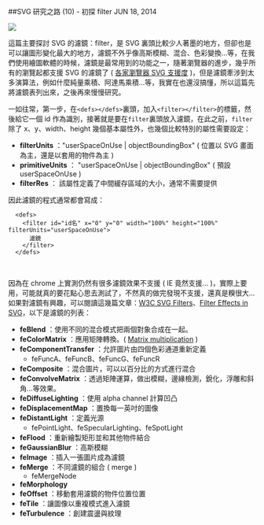 <!-- @@master  = ../../_layout.html-->

<!-- @@block  =  jsBottom-->

<include src="../../_articles-js.html"></include>

<!-- @@close-->

<!-- @@block  =  css-->

<include src="../../_articles-css.html"></include>

<!-- @@close-->

<!-- @@block  =  articles-social-->

<include src="../../_articles-social.html"></include>

<!-- @@close-->

<!-- @@block  =  articles-footer-->

<include src="../../_articles.html"></include>

<!-- @@close-->

<!-- @@block  =  meta-->

<meta property="article:published_time" content="2014-06-18T23:55:00+01:00">

<meta name="keywords" content="SVG,filter,濾鏡,向量">

<meta name="description" content="這篇主要探討 SVG 的濾鏡：filter，是 SVG 裏頭比較少人著墨的地方，但卻也是可以讓圖形變化最大的地方，濾鏡不外乎像高斯模糊、混合、色彩變換...等，在我們使用繪圖軟體的時候，濾鏡是最常用到的功能之一，隨著瀏覽器的進步，幾乎所有的瀏覽起都支援 SVG 的濾鏡了。">

<meta itemprop="name" content="SVG 研究之路 (10) - 初探 filter - OXXO.STUDIO">

<meta itemprop="image" content="http://www.oxxostudio.tw/img/articles/201406/20140618_1_01.jpg">

<meta itemprop="description" content="這篇主要探討 SVG 的濾鏡：filter，是 SVG 裏頭比較少人著墨的地方，但卻也是可以讓圖形變化最大的地方，濾鏡不外乎像高斯模糊、混合、色彩變換...等，在我們使用繪圖軟體的時候，濾鏡是最常用到的功能之一，隨著瀏覽器的進步，幾乎所有的瀏覽起都支援 SVG 的濾鏡了。">

<meta property="og:title" content="SVG 研究之路 (10) - 初探 filter - OXXO.STUDIO">

<meta property="og:url" content="http://www.oxxostudio.tw/articles/201406/svg-10-filter-1.html">

<meta property="og:image" content="http://www.oxxostudio.tw/img/articles/201406/20140618_1_01.jpg">

<meta property="og:description" content="這篇主要探討 SVG 的濾鏡：filter，是 SVG 裏頭比較少人著墨的地方，但卻也是可以讓圖形變化最大的地方，濾鏡不外乎像高斯模糊、混合、色彩變換...等，在我們使用繪圖軟體的時候，濾鏡是最常用到的功能之一，隨著瀏覽器的進步，幾乎所有的瀏覽起都支援 SVG 的濾鏡了。">

<title>SVG 研究之路 (10) - 初探 filter - OXXO.STUDIO</title> 

<!-- @@close-->

<!-- @@block  =  articles-content--> 

##SVG 研究之路 (10) - 初探 filter <span class="article-date" tag="web">JUN 18, 2014</span>

<img src="/img/articles/201406/20140618_1_01.jpg" class="preview-img">

這篇主要探討 SVG 的濾鏡：filter，是 SVG 裏頭比較少人著墨的地方，但卻也是可以讓圖形變化最大的地方，濾鏡不外乎像高斯模糊、混合、色彩變換...等，在我們使用繪圖軟體的時候，濾鏡是最常用到的功能之一，隨著瀏覽器的進步，幾乎所有的瀏覽起都支援 SVG 的濾鏡了 ( [各家瀏覽器 SVG 支援度](http://caniuse.com/svg-filters) )，但是濾鏡牽涉到太多演算法，例如什麼純量乘積、阿達馬乘積...等，我實在也還沒搞懂，所以這篇先將濾鏡表列出來，之後再來慢慢研究。

一如往常，第一步，在`<defs></defs>`裏頭，加入`<filter></filter>`的標籤，然後給它一個 id 作為識別，接著就是要在`filter`裏頭放入濾鏡，在此之前，`filter`除了 x、y、width、height 幾個基本屬性外，也幾個比較特別的屬性需要設定：

- **filterUnits** ："userSpaceOnUse | objectBoundingBox" ( 位置以 SVG 畫面為主，還是以套用的物件為主 )
- **primitiveUnits** ： "userSpaceOnUse | objectBoundingBox" ( 預設 userSpaceOnUse )
- **filterRes** ： 該屬性定義了中間緩存區域的大小，通常不需要提供

因此濾鏡的程式通常都會寫成：

      <defs>
        <filter id="id名" x="0" y="0" width="100%" height="100%" filterUnits="userSpaceOnUse">
          濾鏡
        </filter>
      </defs>
<br/>

因為在 chrome 上實測仍然有很多濾鏡效果不支援 ( IE 竟然支援... )，實際上要用，可能就真的要花點心思去測試了，不然真的做完發現不支援，還真是糗很大...如果對濾鏡有興趣，可以閱讀這幾篇文章：[W3C SVG Filters](http://www.w3.org/TR/SVG/filters.html)、[Filter Effects in SVG](http://srufaculty.sru.edu/david.dailey/svg/SVGOpen2010/Filters2.htm)，以下是濾鏡的列表：

- **feBlend** ：使用不同的混合模式把兩個對象合成在一起。
- **feColorMatrix** ：應用矩陣轉換。( [Matrix multiplication](http://en.wikipedia.org/wiki/Matrix_multiplication) )
- **feComponentTransfer** ：允許圖片由四個色彩通道重新定義
	- feFuncA、feFuncB、feFuncG、feFuncR
- **feComposite** ：混合圖片，可以以百分比的方式進行混合
- **feConvolveMatrix** ：透過矩陣運算，做出模糊，邊緣檢測，銳化，浮雕和斜角...等效果。
- **feDiffuseLighting** ：使用 alpha channel 計算凹凸
- **feDisplacementMap** ：置換每一英吋的圖像
- **feDistantLight** ：定義光源
	- fePointLight、feSpecularLighting、feSpotLight
- **feFlood** ：重新繪製矩形並和其他物件結合
- **feGaussianBlur** ：高斯模糊
- **feImage** ：插入一張圖片成為濾鏡
- **feMerge** ：不同濾鏡的組合 ( merge )	
	- feMergeNode
- **feMorphology**
- **feOffset** ：移動套用濾鏡的物件位置位置
- **feTile** ：讓圖像以重複模式進入濾鏡
- **feTurbulence** ：創建震盪與紋理

<!-- @@close-->




